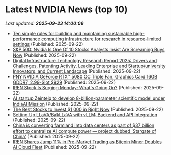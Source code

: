# Latest NVIDIA News (top 10)
_Last updated: **2025-09-23 14:00:09**_

- [Ten simple rules for building and maintaining sustainable high-performance computing infrastructure for research in resource-limited settings](https://journals.plos.org/ploscompbiol/article?id=10.1371/journal.pcbi.1013481) (Published: 2025-09-22)
- [S&P 500: Nvidia Is One Of 10 Stocks Analysts Insist Are Screaming Buys Now](https://biztoc.com/x/93df95dede0acbd4) (Published: 2025-09-22)
- [Digital Infrastructure Technology Research Report 2025: Drivers and Challenges, Patenting Activity, Leading Enterprise and Startup/university Innovators, and Current Landscape](https://www.globenewswire.com/news-release/2025/09/22/3154017/28124/en/Digital-Infrastructure-Technology-Research-Report-2025-Drivers-and-Challenges-Patenting-Activity-Leading-Enterprise-and-Startup-university-Innovators-and-Current-Landscape.html) (Published: 2025-09-22)
- [PNY NVIDIA GeForce RTX™ 5080 OC Triple Fan, Graphics Card 16GB GDDR7, 2.99-Slot $929](https://slickdeals.net/f/18622507-pny-nvidia-geforce-rtx-5080-oc-triple-fan-graphics-card-16gb-gddr7-2-99-slot-929) (Published: 2025-09-22)
- [IREN Stock Is Surging Monday: What's Going On?](https://biztoc.com/x/ee46667cedfcef51) (Published: 2025-09-22)
- [AI startup Zeinteiq to develop 8-billion-parameter scientific model under IndiaAI Mission](https://www.thehindubusinessline.com/news/science/ai-startup-zeinteiq-to-develop-8-billion-parameter-scientific-model-under-indiaai-mission/article70080799.ece) (Published: 2025-09-22)
- [The Best Stocks to Invest $1,000 in Right Now](https://biztoc.com/x/9e835dfba49781e4) (Published: 2025-09-22)
- [Setting Up LLaVA/BakLLaVA with vLLM: Backend and API Integration](https://pyimagesearch.com/2025/09/22/setting-up-llava-bakllava-with-vllm-backend-and-api-integration/) (Published: 2025-09-22)
- [China is converting farmland into data centers as part of $37 billion effort to centralize AI compute power — project dubbed 'Stargate of China'](https://www.tomshardware.com/tech-industry/artificial-intelligence/china-is-converting-farmland-into-data-centers-as-part-of-usd37-billion-effort-to-centralize-ai-compute-power-project-dubbed-stargate-of-china) (Published: 2025-09-22)
- [IREN Shares Jump 11% in Pre-Market Trading as Bitcoin Miner Doubles AI Cloud Fleet](https://biztoc.com/x/14866a7496fdc633) (Published: 2025-09-22)
